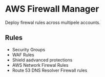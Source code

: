 # AWS Firewall Manager

Deploy firewal rules across multipele accounts.

## Rules

* Security Groups
* WAF Rules
* Shield aadvanced protections
* AWS Network Firewal Rules
* Route 53 DNS Resolver Firewall rules

